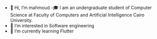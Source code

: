 - 👋 Hi, I’m mahmoud
-🎓 I am an undergraduate student of Computer Science at Faculty of Computers and Artificial Intelligence Cairo University.
- 👀 I’m interested in Software engineering
- 🌱 I’m currently learning Flutter


